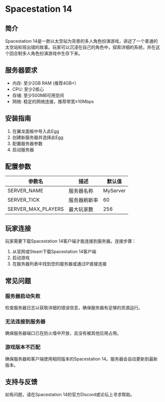 # Spacestation 14

## 简介

Spacestation 14是一款以太空站为背景的多人角色扮演游戏，讲述了一个普通的太空站轮班出错的故事。玩家可以沉浸在自己的角色中，探索详细的系统，并在这个回合制多人角色扮演游戏中生存下来。

## 服务器要求

- 内存: 至少2GB RAM (推荐4GB+)
- CPU: 至少2核心
- 存储: 至少500MB可用空间
- 网络: 稳定的网络连接，推荐带宽≥10Mbps

## 安装指南

1. 在翼龙面板中导入此Egg
2. 创建新服务器并选择此Egg
3. 配置服务器参数
4. 启动服务器

## 配置参数

| 参数名 | 描述 | 默认值 |
|-------|------|-------|
| SERVER_NAME | 服务器名称 | MyServer |
| SERVER_TICK | 服务器刷新率 | 60 |
| SERVER_MAX_PLAYERS | 最大玩家数 | 256 |

## 玩家连接

玩家需要下载Spacestation 14客户端才能连接到服务器。连接步骤：

1. 从官网或Steam下载Spacestation 14客户端
2. 启动游戏
3. 在服务器列表中找到您的服务器或通过IP直接连接

## 常见问题

### 服务器启动失败

检查服务器日志以获取详细的错误信息，确保服务器有足够的资源运行。

### 无法连接到服务器

确保服务器端口已在防火墙中开放，且没有被其他应用占用。

### 游戏版本不匹配

确保服务器和客户端使用相同版本的Spacestation 14。服务器会自动更新到最新版本。

## 支持与反馈

如有问题，请在Spacestation 14的官方Discord或论坛上寻求帮助。 